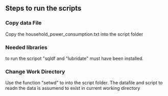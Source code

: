 ## Steps to run the scripts

### Copy data File
Copy the household_power_consumption.txt into the script folder

### Needed libraries 
to run the scripot  "sqldf and "lubridate" must have been installed.

### Change Work Directory
Use the function "setwd" to into the script folder. The datafile and script to readn the data is assumend to exist in current working directory
